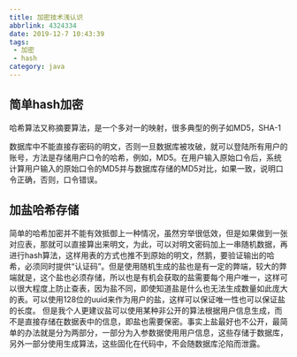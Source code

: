 ```yaml
---
title: 加密技术浅认识
abbrlink: 4324334
date: 2019-12-7 10:43:39
tags: 
 - 加密
 - hash
category: java
---
```



## 简单hash加密

哈希算法又称摘要算法，是一个多对一的映射，很多典型的例子如MD5，SHA-1

数据库中不能直接存密码的明文，否则一旦数据库被攻破，就可以登陆所有用户的账号，方法是存储用户口令的哈希，例如，MD5。在用户输入原始口令后，系统计算用户输入的原始口令的MD5并与数据库存储的MD5对比，如果一致，说明口令正确，否则，口令错误。

## 加盐哈希存储

简单的哈希加密并不能有效抵御上一种情况，虽然穷举很低效，但是如果做到一张对应表，那就可以直接算出来明文，为此，可以对明文密码加上一串随机数据，再进行hash算法，这样用表的方式也推不到原始的明文，然鹅，要验证输出的哈希，必须同时提供“认证码”。但是使用随机生成的盐也是有一定的弊端，较大的弊端就是，这个盐也必须存储，所以也是有机会获取的盐需要每个用户唯一，这样可以很大程度上防止查表，因为盐不同，即使知道盐是什么也无法生成数量如此庞大的表。可以使用128位的uuid来作为用户的盐，这样可以保证唯一性也可以保证盐的长度。
但是我个人更建议盐可以使用某种非公开的算法根据用户信息生成，而不是直接存储在数据表中的信息，即盐也需要保密。事实上盐最好也不公开，最简单的办法就是分为两部分，一部分为入参数据使用用户信息，这些存储于数据库，另外一部分使用生成算法，这些固化在代码中，不会随数据库沦陷而泄露。
